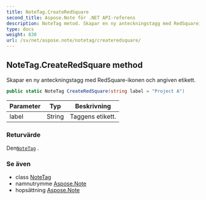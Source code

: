 ```yaml
---
title: NoteTag.CreateRedSquare
second_title: Aspose.Note för .NET API-referens
description: NoteTag metod. Skapar en ny anteckningstagg med RedSquareikonen och angiven etikett.
type: docs
weight: 830
url: /sv/net/aspose.note/notetag/createredsquare/
---
```

## NoteTag.CreateRedSquare method

Skapar en ny anteckningstagg med RedSquare-ikonen och angiven etikett.

```csharp
public static NoteTag CreateRedSquare(string label = "Project A")
```

| Parameter | Typ | Beskrivning |
| --- | --- | --- |
| label | String | Taggens etikett. |

### Returvärde

Den[`NoteTag`](../) .

### Se även

* class [NoteTag](../)
* namnutrymme [Aspose.Note](../../notetag/)
* hopsättning [Aspose.Note](../../../)


